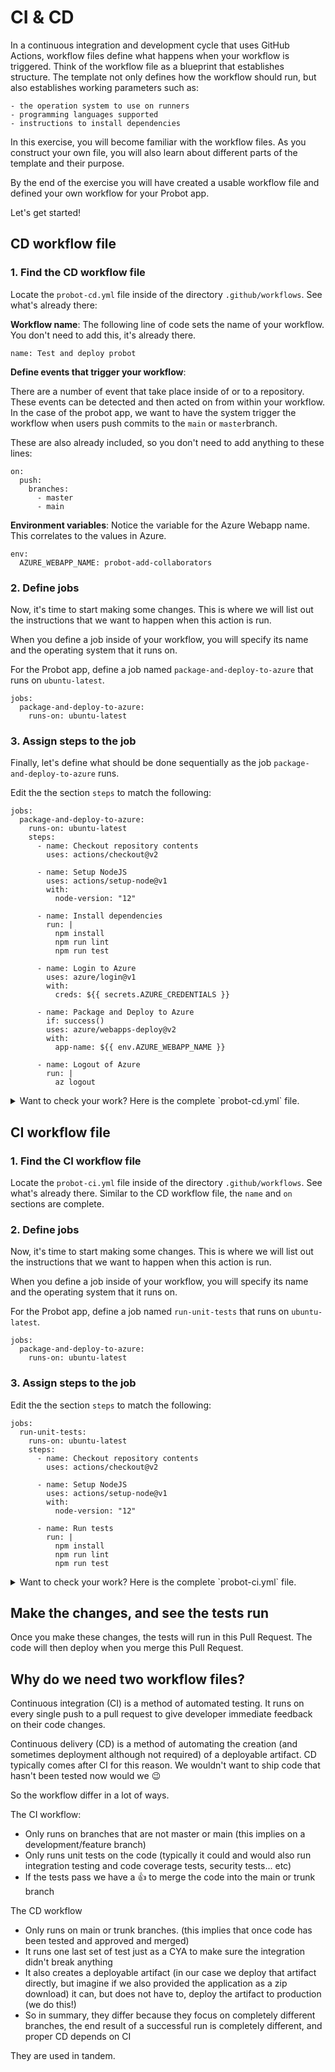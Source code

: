 # CI & CD

In a continuous integration and development cycle that uses GitHub Actions, workflow files define what happens when your workflow is triggered. Think of the workflow file as a blueprint that establishes structure. The template not only defines how the workflow should run, but also establishes working parameters such as: 

    - the operation system to use on runners
    - programming languages supported
    - instructions to install dependencies

In this exercise, you will become familiar with the workflow files. As you construct your own file, you will also learn about different parts of the template and their purpose. 

By the end of the exercise you will have created a usable workflow file and defined your own workflow for your Probot app.

Let's get started!

## CD workflow file

### 1. Find the CD workflow file

Locate the `probot-cd.yml` file inside of the directory `.github/workflows`. See what's already there:

**Workflow name**: The following line of code sets the name of your workflow.  You don't need to add this, it's already there.

```
name: Test and deploy probot

```

**Define events that trigger your workflow**:

There are a number of event that take place inside of or to a repository. These events can be detected and then acted on from within your workflow.  In the case of the probot app, we want to have the system trigger the workflow when users push commits to the `main` or `master`branch.

These are also already included, so you don't need to add anything to these lines:

```
on:
  push:
    branches:
      - master
      - main

```

**Environment variables**: Notice the variable for the Azure Webapp name. This correlates to the values in Azure.

```
env:
  AZURE_WEBAPP_NAME: probot-add-collaborators
```

### 2. Define jobs

Now, it's time to start making some changes. This is where we will list out the instructions that we want to happen when this action is run.

When you define a job inside of your workflow, you will specify its name and the operating system that it runs on.

For the Probot app, define a job named `package-and-deploy-to-azure` that runs on `ubuntu-latest`.

```
jobs:
  package-and-deploy-to-azure:
    runs-on: ubuntu-latest
```

### 3. Assign steps to the job

Finally, let's define what should be done sequentially as the job  `package-and-deploy-to-azure` runs.

Edit the the section `steps` to match the following:

```
jobs:
  package-and-deploy-to-azure:
    runs-on: ubuntu-latest
    steps:
      - name: Checkout repository contents
        uses: actions/checkout@v2

      - name: Setup NodeJS
        uses: actions/setup-node@v1
        with:
          node-version: "12"

      - name: Install dependencies
        run: |
          npm install
          npm run lint
          npm run test

      - name: Login to Azure
        uses: azure/login@v1
        with:
          creds: ${{ secrets.AZURE_CREDENTIALS }}

      - name: Package and Deploy to Azure
        if: success()
        uses: azure/webapps-deploy@v2
        with:
          app-name: ${{ env.AZURE_WEBAPP_NAME }}

      - name: Logout of Azure
        run: |
          az logout

```

<details>
  <summary>Want to check your work? Here is the complete `probot-cd.yml` file.</summary>
  <br>
  
  ```
  on:
  push:
    branches:
      - master
      - main

env:
  AZURE_WEBAPP_NAME: probot-add-collaborators

jobs:
  package-and-deploy-to-azure:
    runs-on: ubuntu-latest
    steps:
      - name: Checkout repository contents
        uses: actions/checkout@v2

      - name: Setup NodeJS
        uses: actions/setup-node@v1
        with:
          node-version: "12"

      - name: Install dependencies
        run: |
          npm install
          npm run lint
          npm run test

      - name: Login to Azure
        uses: azure/login@v1
        with:
          creds: ${{ secrets.AZURE_CREDENTIALS }}

      - name: Package and Deploy to Azure
        if: success()
        uses: azure/webapps-deploy@v2
        with:
          app-name: ${{ env.AZURE_WEBAPP_NAME }}

      - name: Logout of Azure
        run: |
          az logout
  ```

</details>

## CI workflow file

### 1. Find the CI workflow file

Locate the `probot-ci.yml` file inside of the directory `.github/workflows`. See what's already there. Similar to the CD workflow file, the `name` and `on` sections are complete.

### 2. Define jobs

Now, it's time to start making some changes. This is where we will list out the instructions that we want to happen when this action is run.

When you define a job inside of your workflow, you will specify its name and the operating system that it runs on.

For the Probot app, define a job named `run-unit-tests` that runs on `ubuntu-latest`.

```
jobs:
  package-and-deploy-to-azure:
    runs-on: ubuntu-latest
```

### 3. Assign steps to the job

Edit the the section `steps` to match the following:

```
jobs:
  run-unit-tests:
    runs-on: ubuntu-latest
    steps:
      - name: Checkout repository contents
        uses: actions/checkout@v2

      - name: Setup NodeJS
        uses: actions/setup-node@v1
        with:
          node-version: "12"

      - name: Run tests
        run: |
          npm install
          npm run lint
          npm run test
```

<details>
  <summary>Want to check your work? Here is the complete `probot-ci.yml` file.</summary>
  <br>
  
  ```
name: Test and deploy probot

on:
  push:
    branches-ignore:
      - master
      - main

jobs:
  run-unit-tests:
    runs-on: ubuntu-latest
    steps:
      - name: Checkout repository contents
        uses: actions/checkout@v2

      - name: Setup NodeJS
        uses: actions/setup-node@v1
        with:
          node-version: "12"

      - name: Run tests
        run: |
          npm install
          npm run lint
          npm run test
  ```

</details>

## Make the changes, and see the tests run

Once you make these changes, the tests will run in this Pull Request. The code will then deploy when you merge this Pull Request.

## Why do we need two workflow files?

Continuous integration (CI) is a method of automated testing. It runs on every single push to a pull request to give developer immediate feedback on their code changes.

Continuous delivery (CD) is a method of automating the creation (and sometimes deployment although not required) of a deployable artifact. CD typically comes after CI for this reason. We wouldn't want to ship code that hasn't been tested now would we :wink:

So the workflow differ in a lot of ways.

The CI workflow:

- Only runs on branches that are not master or main (this implies on a development/feature branch)
- Only runs unit tests on the code (typically it could and would also run integration testing and code coverage tests, security tests... etc)
- If the tests pass we have a 👍 to merge the code into the main or trunk branch

The CD workflow

- Only runs on main or trunk branches. (this implies that once code has been tested and approved and merged)
- It runs one last set of test just as a CYA to make sure the integration didn't break anything
- It also creates a deployable artifact (in our case we deploy that artifact directly, but imagine if we also provided the application as a zip download)
it can, but does not have to, deploy the artifact to production (we do this!)
- So in summary, they differ because they focus on completely different branches, the end result of a successful run is completely different, and proper CD depends on CI

They are used in tandem.